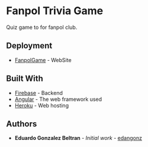 # Fanpol Trivia Game

Quiz game to for fanpol club.

## Deployment

* [FanpolGame](https://fanpol.herokuapp.com/) - WebSite

## Built With

* [Firebase](https://firebase.google.com/) - Backend
* [Angular](https://angular.io/) - The web framework used
* [Heroku](https://www.heroku.com/) - Web hosting

## Authors

* **Eduardo Gonzalez Beltran** - *Initial work* - [edangonz](https://github.com/edangonz/)
